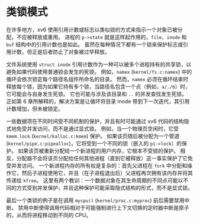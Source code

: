 # 类锁模式

在许多地方，xv6 使用引用计数或标志以类似锁的方式来指示一个对象已被分配，不应被释放或重用。
进程的 `p->state` 就是这样起作用的，`file`、`inode` 和 `buf` 结构中的引用计数也是如此。
虽然在每种情况下都有一个锁来保护标志或引用计数，但正是后者防止了对象被过早释放。

文件系统使用 `struct inode` 引用计数作为一种可以被多个进程持有的共享锁，以避免如果代码使用普通锁会发生的死锁。
例如，`namex` (`kernel/fs.c:namex`) 中的循环会依次锁定每个路径名组件所命名的目录。
然而，`namex` 必须在循环结束时释放每个锁，因为如果它持有多个锁，当路径名包含一个点（例如，`a/./b`）时，它可能会与自身发生死锁。
它也可能与涉及该目录和 `..` 的并发查找发生死锁。
正如第 6 章所解释的，解决方案是让循环将目录 inode 带到下一次迭代，其引用计数增加，但未被锁定。

一些数据项在不同时间受不同机制的保护，并且有时可能通过 xv6 代码的结构隐式地免受并发访问，而不是通过显式锁。
例如，当一个物理页空闲时，它受 `kmem.lock` (`kernel/kalloc.c:kmem`) 保护。
如果该页随后被分配为一个管道 (`kernel/pipe.c:pipealloc`)，它将受到一个不同的锁（嵌入的 `pi->lock`）的保护。
如果该页被重新分配给一个新进程的用户内存，它根本不受锁的保护。
相反，分配器不会将该页分配给任何其他进程（直到它被释放）这一事实保护了它免受并发访问。
一个新进程内存的所有权是复杂的：首先父进程在 `fork` 中分配和操作它，然后子进程使用它，并且（在子进程退出后）父进程再次拥有该内存并将其传递给 `kfree`。
这里有两个教训：一个数据对象在其生命周期的不同点可能以不同的方式受到并发保护，并且这种保护可能采取隐式结构的形式，而不是显式锁。

最后一个类锁的例子是在调用 `mycpu()` (`kernel/proc.c:myproc`) 前后需要禁用中断。
禁用中断使得调用代码相对于可能强制进行上下文切换的定时器中断是原子的，从而将进程移动到不同的 CPU。